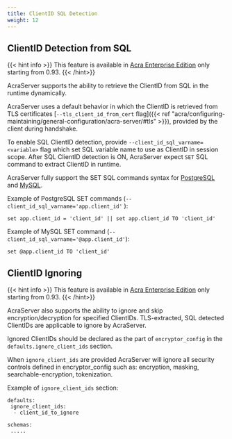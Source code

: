 ```yaml
---
title: ClientID SQL Detection
weight: 12
---
```


## ClientID Detection from SQL

{{< hint info >}}
This feature is available in [Acra Enterprise Edition](/acra/enterprise-edition/) only starting from 0.93.
{{< /hint>}}

AcraServer supports the ability to retrieve the ClientID from SQL in the runtime dynamically.

AcraServer uses a default behavior in which the ClientID is retrieved from TLS
certificates [`--tls_client_id_from_cert` flag]({{< ref "acra/configuring-maintaining/general-configuration/acra-server/#tls" >}}), provided by the client during handshake.

To enable SQL ClientID detection, provide `--client_id_sql_varname=<variable>` flag which set SQL variable name to use
as ClientID in session scope. After SQL ClientID detection is ON, AcraServer expect `SET` SQL command to extract
ClientID in runtime.

AcraServer fully support the SET SQL commands syntax
for [PostgreSQL](https://www.postgresql.org/docs/current/sql-set.html)
and [MySQL](https://dev.mysql.com/doc/refman/5.7/en/set-variable.html#set-variable-user-variables).

Example of PostgreSQL SET commands (`--client_id_sql_varname='app.client_id'` ):

```
set app.client_id = 'client_id' || set app.client_id TO 'client_id'
```

Example of MySQL SET command (`--client_id_sql_varname='@app.client_id'`):

```
set @app.client_id TO 'client_id'
```

## ClientID Ignoring

{{< hint info >}}
This feature is available in [Acra Enterprise Edition](/acra/enterprise-edition/) only starting from 0.93.
{{< /hint>}}

AcraServer also supports the ability to ignore and skip encryption/decryption for specified ClientIDs. TLS-extracted, SQL detected ClientIDs are applicable to ignore by AcraServer.

Ignored ClientIDs should be declared as the part of `encryptor_config` in the `defaults.ignore_client_ids` section.

When `ignore_client_ids` are provided AcraServer will ignore all security controls defined in encryptor_config such as: encryption, masking, searchable-encryption, tokenization.

Example of `ignore_client_ids` section:
```
defaults:
 ignore_client_ids:
  - client_id_to_ignore

schemas:
 .....
```
